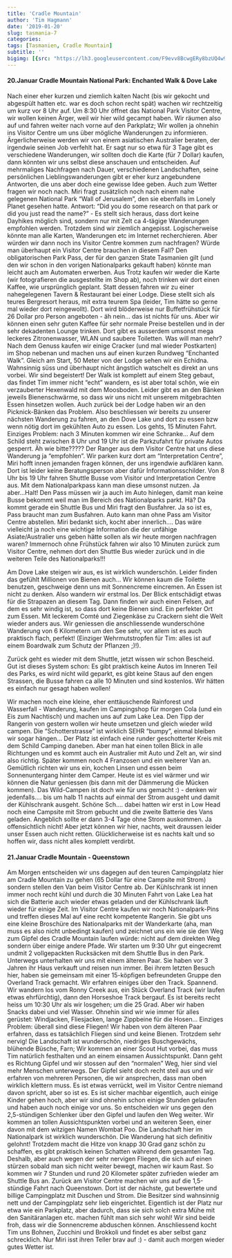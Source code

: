 ```yaml
---
title: 'Cradle Mountain'
author: 'Tim Hagmann'
date: '2019-01-20'
slug: tasmania-7
categories:
tags: [Tasmanien, Cradle Mountain]
subtitle: ''
bigimg: [{src: "https://lh3.googleusercontent.com/F9evv8BcwgERy8bzUQ4w9nVjb4TMrMEep8v-e5m2yaPAxc7DQ85FuWsE6YXgFVrZXqeoOWb5_o9E_zbwXxy0VWO8eWYko_L6sHG5z_fgxnRilP_dT-FCv8G5Cq6AoKGMuRgbOmnER3s=w1920-h1080"}]
---
```


#### 20.Januar Cradle Mountain National Park: Enchanted Walk & Dove Lake
Nach einer eher kurzen und ziemlich kalten Nacht (bis wir gekocht und abgespült hatten etc. war es doch schon recht spät) wachen wir rechtzeitig um kurz vor 8 Uhr auf. Um 8:30 Uhr öffnet das National Park Visitor Centre, wir wollen keinen Ärger, weil wir hier wild gecampt haben. Wir räumen also auf und fahren weiter nach vorne auf den Parkplatz; Wir wollen ja ohnehin ins Visitor Centre um uns über mögliche Wanderungen zu informieren. Ärgerlicherweise werden wir von einem asiatischen Australier beraten, der irgendwie seinen Job verfehlt hat. Er sagt nur so etwa für 3 Tage gibt es verschiedene Wanderungen, wir sollten doch die Karte (für 7 Dollar) kaufen, dann könnten wir uns selbst diese anschauen und entscheiden. Auf mehrmaliges Nachfragen nach Dauer, verschiedenen Landschaften, seine persönlichen Lieblingswanderungen gibt er eher kurz angebundene Antworten, die uns aber doch eine gewisse Idee geben. Auch zum Wetter fragen wir noch nach. Miri fragt zusätzlich noch nach einem nahe gelegenen National Park “Wall of Jerusalem”, den sie ebenfalls im Lonely Planet gesehen hatte. Antwort: “Did you do some research on that park or did you just read the name?” - Es stellt sich heraus, dass dort keine Dayhikes möglich sind, sondern nur mit Zelt ca 4-tägige Wanderungen empfohlen werden. Trotzdem sind wir ziemlich angepisst. Logischerweise könnte man alle Karten, Wanderungen etc im Internet recherchieren. Aber würden wir dann noch ins Visitor Centre kommen zum nachfragen? Würde man überhaupt ein Visitor Centre brauchen in diesem Fall? Den obligatorischen Park Pass, der für den ganzen State Tasmanien gilt (und den wir schon in den vorigen Nationalparks gekauft haben) könnte man leicht auch am Automaten erwerben.
Aus Trotz kaufen wir weder die Karte (wir fotografieren die ausgestellte im Shop ab), noch trinken wir dort einen Kaffee, wie ursprünglich geplant. Statt dessen fahren wir zu einer nahegelegenen Tavern & Restaurant bei einer Lodge. Diese stellt sich als teures Bergresort heraus, mit extra teurem Spa (leider, Tim hätte so gerne mal wieder dort reingewollt). Dort wird blöderweise nur Buffetfrühstück für 26 Dollar pro Person angeboten - äh nein... das ist nichts für uns. Aber wir können einen sehr guten Kaffee für sehr normale Preise bestellen und in der sehr dekadenten Lounge trinken. Dort gibt es ausserdem umsonst mega leckeres Zitronenwasser, WLAN und saubere Toiletten. Was will man mehr?
Nach dem Genuss kaufen wir einige Cracker (und mal wieder Postkarten) im Shop nebenan und machen uns auf einen kurzen Rundweg “Enchanted Walk”. Gleich am Start, 50 Meter von der Lodge sehen wir ein Echidna. Wahnsinnig süss und überhaupt nicht ängstlich watschelt es direkt an uns vorbei. Wir sind begeistert! Der Walk ist komplett auf einem Steg gebaut, das findet Tim immer nicht “echt” wandern, es ist aber total schön, wie ein verzauberter Hexenwald mit dem Moosboden.
Leider gibt es an den Bänken jeweils Bienenschwärme, so dass wir uns nicht mit unserem mitgebrachten Essen hinsetzen wollen. Auch zurück bei der Lodge haben wir an den Picknick-Bänken das Problem. Also beschliessen wir bereits zu unserer nächsten Wanderung zu fahren, an den Dove Lake und dort zu essen bzw wenn nötig dort im gekühlten Auto zu essen. Los gehts, 15 Minuten Fahrt. 
Einziges Problem: nach 3 Minuten kommen wir eine Schranke... Auf dem Schild steht zwischen 8 Uhr und 19 Uhr ist die Parkzufahrt für private Autos gesperrt. Äh wie bitte????? Der Ranger aus dem Visitor Centre hat uns diese Wanderung ja “empfohlen”. 
Wir parken kurz dort am “Interpretation Centre”, Miri hofft innen jemanden fragen können, der uns irgendwie aufklären kann. Dort ist leider keine Beratungsperson aber dafür Informationsschilder. Von 8 Uhr bis 19 Uhr fahren Shuttle Busse vom Visitor und Interpretation Centre aus. Mit dem Nationalparkpass kann man diese umsonst nutzen. Ja aber...Halt! Den Pass müssen wir ja auch im Auto hinlegen, damit man keine Busse bekommt weil man im Bereich des Nationalparks parkt. Hä?
Da kommt gerade ein Shuttle Bus und Miri fragt den Busfahrer. Ja so ist es, Pass braucht man zum Busfahren. Auto kann man ohne Pass am Visitor Centre abstellen. Miri bedankt sich, kocht aber innerlich.... Das wäre vielleicht ja noch eine wichtige Information die der unfähige Asiate/Australier uns geben hätte sollen als wir heute morgen nachfragen waren?
Immernoch ohne Frühstück fahren wir also 10 Minuten zurück zum Visitor Centre, nehmen dort den Shuttle Bus wieder zurück und in die weiteren Teile des Nationalparks!!!

Am Dove Lake steigen wir aus, es ist wirklich wunderschön. Leider finden das gefühlt Millionen von Bienen auch... Wir können kaum die Toilette benutzen, geschweige denn uns mit Sonnencreme eincremen. An Essen ist nicht zu denken. Also wandern wir erstmal los. Der Blick entschädigt etwas für die Strapazen an diesem Tag. Dann finden wir auch einen Felsen, auf dem es sehr windig ist, so dass dort keine Bienen sind. Ein perfekter Ort zum Essen. Mit leckerem Comté und Ziegenkäse zu Crackern sieht die Welt wieder anders aus. Wir geniessen die anschliessende wunderschöne Wanderung von 6 Kilometern um den See sehr, vor allem ist es auch praktisch flach, perfekt! (Einziger Wehrmutstropfen für Tim: alles ist auf einem Boardwalk zum Schutz der Pflanzen ;)!).

Zurück geht es wieder mit dem Shuttle, jetzt wissen wir schon Bescheid. Gut ist dieses System schon: Es gibt praktisch keine Autos im Inneren Teil des Parks, es wird nicht wild geparkt, es gibt keine Staus auf den engen Strassen, die Busse fahren ca alle 10 Minuten und sind kostenlos. Wir hätten es einfach nur gesagt haben wollen!

Wir machen noch eine kleine, eher enttäuschende Rainforest und Wasserfall - Wanderung, kaufen im Campingshop für morgen Cola (und ein Eis zum Nachtisch) und machen uns auf zum Lake Lea. Den Tipp der Rangerin von gestern wollen wir heute umsetzen und gleich wieder wild campen. Die “Schotterstrasse” ist wirklich SEHR “bumpy”, einmal bleiben wir sogar hängen... Der Platz ist einfach eine runder geschotterter Kreis mit dem Schild Camping daneben. Aber man hat einen tollen Blick in alle Richtungen und es kommt auch ein Australier mit Auto und Zelt an, wir sind also richtig. Später kommen noch 4 Franzosen und ein weiterer Van an.
Gemütlich richten wir uns ein, kochen Linsen und essen beim Sonnenuntergang hinter dem Camper. Heute ist es viel wärmer und wir können die Natur geniessen (bis dann mit der Dämmerung die Mücken kommen). Das Wild-Campen ist doch wie für uns gemacht :) - denken wir jedenfalls.... bis um halb 11 nachts auf einmal der Strom ausgeht und damit der Kühlschrank ausgeht. Schöne Sch.... dabei hatten wir erst in Low Head noch eine Campsite mit Strom gebucht und die zweite Batterie des Vans geladen. Angeblich sollte er dann 3-4 Tage ohne Strom auskommen. Ja offensichtlich nicht! Aber jetzt können wir hier, nachts, weit draussen leider unser Essen auch nicht retten. Glücklicherweise ist es nachts kalt und so hoffen wir, dass nicht alles komplett verdirbt.

#### 21.Januar Cradle Mountain - Queenstown
Am Morgen entscheiden wir uns dagegen auf den teuren Campingplatz hier am Cradle Mountain zu gehen (65 Dollar für eine Campsite mit Strom) sondern stellen den Van beim Visitor Centre ab. Der Kühlschrank ist innen immer noch recht kühl und durch die 30 Minuten Fahrt von Lake Lea hat sich die Batterie auch wieder etwas geladen und der Kühlschrank läuft wieder für einige Zeit.
Im Visitor Centre kaufen wir noch Nationalpark-Pins und treffen dieses Mal auf eine recht kompetente Rangerin. Sie gibt uns eine kleine Broschüre des Nationalparks mit der Wanderkarte (aha, man muss es also nicht unbedingt kaufen) und zeichnet uns ein wie sie den Weg zum Gipfel des Cradle Mountain laufen würde: nicht auf dem direkten Weg sondern über einige andere Pfade. Wir starten um 9:30 Uhr gut eingecremt undmit 2 vollgepackten Rucksäcken mit dem Shuttle Bus in den Park. Unterwegs unterhalten wir uns mit einem älteren Paar. Sie haben vor 3 Jahren ihr Haus verkauft und reisen nun immer. Bei ihrem letzten Besuch hier, haben sie gemeinsam mit einer 15-köpfigen befreundeten Gruppe den Overland Track gemacht. Wir erfahren einiges über den Track. Spannend.
Wir wandern los vom Ronny Creek aus, ein Stück Overland Track (wir laufen etwas ehrfürchtig), dann den Horseshoe Track bergauf. Es ist bereits recht heiss um 10:30 Uhr als wir losgehen; um die 25 Grad. Aber wir haben Snacks dabei und viel Wasser. Ohnehin sind wir wie immer für alles gerüstet: Windjacken, Fliesjacken, lange Zippbeine für die Hosen... Einziges Problem: überall sind diese Fliegen! Wir haben von dem älteren Paar erfahren, dass es tatsächlich Fliegen sind und keine Bienen. Trotzdem sehr nervig!
Die Landschaft ist wunderschön, niedriges Buschgewächs, blühende Büsche, Farn; Wir kommen an einer Scout Hut vorbei, das muss Tim natürlich festhalten und an einem einsamen Aussichtspunkt. Dann geht es Richtung Gipfel und wir stossen auf den “normalen” Weg, hier sind viel mehr Menschen unterwegs. Der Gipfel sieht doch recht steil aus und wir erfahren von mehreren Personen, die wir ansprechen, dass man oben wirklich klettern muss. Es ist etwas verrückt, weil im Visitor Centre niemand davon spricht, aber so ist es. Es ist sicher machbar eigentlich, auch einige Kinder gehen hoch, aber wir sind ohnehin schon einige Stunden gelaufen und haben auch noch einige vor uns. So entscheiden wir uns gegen den 2,5-stündigen Schlenker über den Gipfel und laufen den Weg weiter. Wir kommen an tollen Aussichtspunkten vorbei und an weiteren Seen, einer davon mit dem witzigen Namen Wombat Poo. Die Landschaft hier im Nationalpark ist wirklich wunderschön. Die Wanderung hat sich definitiv gelohnt! Trotzdem macht die Hitze von knapp 30 Grad ganz schön zu schaffen, es gibt praktisch keinen Schatten während dem gesamten Tag. Deshalb, aber auch wegen der sehr nervigen Fliegen, die sich auf einen stürzen sobald man sich nicht weiter bewegt, machen wir kaum Rast. So kommen wir 7 Stunden und rund 20 Kilometer später zufrieden wieder am Shuttle Bus an.
Zurück am Visitor Centre machen wir uns auf die 1,5-stündige Fahrt nach Queenstown. Dort ist der nächste, gut bewertete und billige Campingplatz mit Duschen und Strom. Die Besitzer sind wahnsinnig nett und der Campingplatz sehr lieb eingerichtet. Eigentlich ist der Platz nur etwa wie ein Parkplatz, aber dadurch, dass sie sich solch extra Mühe mit den Sanitäranlagen etc. machen fühlt man sich sehr wohl!
Wir sind beide froh, dass wir die Sonnencreme abduschen können. Anschliessend kocht Tim uns Bohnen, Zucchini und Brokkoli und findet es aber selbst ganz schrecklich. Nur Miri isst ihren Teller brav auf :) - damit auch morgen wieder gutes Wetter ist.
